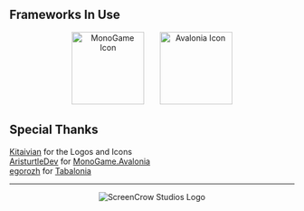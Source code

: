 ﻿## Frameworks In Use

<p align="center">
    <img src="https://github.com/ScreenCrowStudios/CrowEngine/assets/62361708/232ab1e6-fccd-4205-9900-c78d95693f01" alt="MonoGame Icon" width="128"> &nbsp;&nbsp;&nbsp;&nbsp;&nbsp;
    <img src="https://github.com/ScreenCrowStudios/CrowEngine/assets/62361708/0eebe03b-5203-4b1f-a8f5-6d748ae5012a" alt="Avalonia Icon" width="128">
</p>

## Special Thanks
[Kitaivian](https://github.com/kittyDIY28) for the Logos and Icons <br/>
[AristurtleDev](https://github.com/AristurtleDev) for [MonoGame.Avalonia](https://github.com/AristurtleDev/MonoGame.Avalonia) <br/>
[egorozh](https://github.com/egorozh) for [Tabalonia](https://github.com/egorozh/Tabalonia)

<hr/>

<p align="center">
  <img src="https://github.com/ScreenCrowStudios/INSANITY/assets/62361708/57ae1731-ebb0-461f-a61d-4a1cc1e1b8c0" alt="ScreenCrow Studios Logo">
</p>
